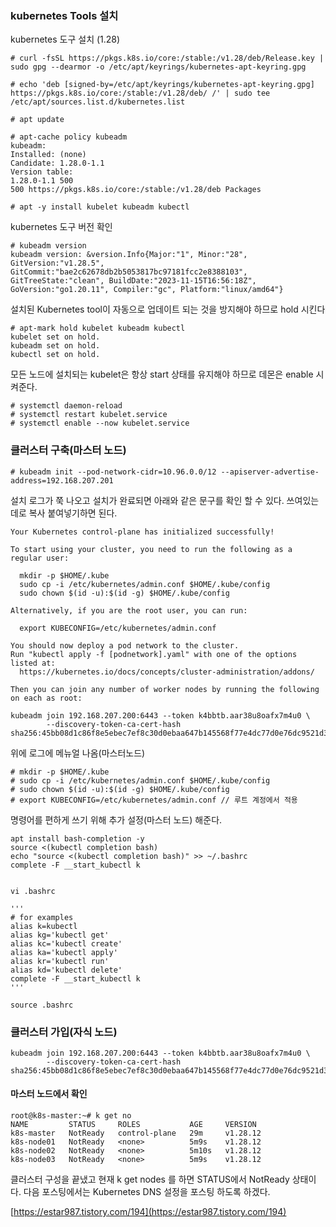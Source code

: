 ### kubernetes Tools 설치

kubernetes 도구 설치 (1.28)

```
# curl -fsSL https://pkgs.k8s.io/core:/stable:/v1.28/deb/Release.key | sudo gpg --dearmor -o /etc/apt/keyrings/kubernetes-apt-keyring.gpg

# echo 'deb [signed-by=/etc/apt/keyrings/kubernetes-apt-keyring.gpg] https://pkgs.k8s.io/core:/stable:/v1.28/deb/ /' | sudo tee /etc/apt/sources.list.d/kubernetes.list

# apt update

# apt-cache policy kubeadm
kubeadm:
Installed: (none)
Candidate: 1.28.0-1.1
Version table:
1.28.0-1.1 500
500 https://pkgs.k8s.io/core:/stable:/v1.28/deb Packages

# apt -y install kubelet kubeadm kubectl
```

kubernetes 도구 버전 확인

```
# kubeadm version
kubeadm version: &version.Info{Major:"1", Minor:"28", GitVersion:"v1.28.5",
GitCommit:"bae2c62678db2b5053817bc97181fcc2e8388103", GitTreeState:"clean", BuildDate:"2023-11-15T16:56:18Z",
GoVersion:"go1.20.11", Compiler:"gc", Platform:"linux/amd64"}
```

설치된 Kubernetes tool이 자동으로 업데이트 되는 것을 방지해야 하므로 hold 시킨다

```
# apt-mark hold kubelet kubeadm kubectl
kubelet set on hold.
kubeadm set on hold.
kubectl set on hold.
```

모든 노드에 설치되는 kubelet은 항상 start 상태를 유지해야 하므로 데몬은 enable 시켜준다.

```
# systemctl daemon-reload
# systemctl restart kubelet.service
# systemctl enable --now kubelet.service
```

### 클러스터 구축(마스터 노드)

```
# kubeadm init --pod-network-cidr=10.96.0.0/12 --apiserver-advertise-address=192.168.207.201
```

설치 로그가 쭉 나오고 설치가 완료되면 아래와 같은 문구를 확인 할 수 있다. 쓰여있는데로 복사 붙여넣기하면 된다.

```
Your Kubernetes control-plane has initialized successfully!

To start using your cluster, you need to run the following as a regular user:

  mkdir -p $HOME/.kube
  sudo cp -i /etc/kubernetes/admin.conf $HOME/.kube/config
  sudo chown $(id -u):$(id -g) $HOME/.kube/config

Alternatively, if you are the root user, you can run:

  export KUBECONFIG=/etc/kubernetes/admin.conf

You should now deploy a pod network to the cluster.
Run "kubectl apply -f [podnetwork].yaml" with one of the options listed at:
  https://kubernetes.io/docs/concepts/cluster-administration/addons/

Then you can join any number of worker nodes by running the following on each as root:

kubeadm join 192.168.207.200:6443 --token k4bbtb.aar38u8oafx7m4u0 \
        --discovery-token-ca-cert-hash sha256:45bb08d1c86f8e5ebec7ef8c30d0ebaa647b145568f77e4dc77d0e76dc9521d3
```

위에 로그에 메뉴얼 나옴(마스터노드)

```
# mkdir -p $HOME/.kube
# sudo cp -i /etc/kubernetes/admin.conf $HOME/.kube/config
# sudo chown $(id -u):$(id -g) $HOME/.kube/config
# export KUBECONFIG=/etc/kubernetes/admin.conf // 루트 계정에서 적용
```

명령어를 편하게 쓰기 위해 추가 설정(마스터 노드) 해준다.

```
apt install bash-completion -y
source <(kubectl completion bash)
echo "source <(kubectl completion bash)" >> ~/.bashrc
complete -F __start_kubectl k


vi .bashrc

'''
# for examples
alias k=kubectl
alias kg='kubectl get'
alias kc='kubectl create'
alias ka='kubectl apply'
alias kr='kubectl run'
alias kd='kubectl delete'
complete -F __start_kubectl k
'''

source .bashrc
```

### 클러스터 가입(자식 노드)

```
kubeadm join 192.168.207.200:6443 --token k4bbtb.aar38u8oafx7m4u0 \
        --discovery-token-ca-cert-hash sha256:45bb08d1c86f8e5ebec7ef8c30d0ebaa647b145568f77e4dc77d0e76dc9521d3
```

#### 마스터 노드에서 확인

```
root@k8s-master:~# k get no
NAME         STATUS     ROLES           AGE     VERSION
k8s-master   NotReady   control-plane   29m     v1.28.12
k8s-node01   NotReady   <none>          5m9s    v1.28.12
k8s-node02   NotReady   <none>          5m10s   v1.28.12
k8s-node03   NotReady   <none>          5m9s    v1.28.12
```

클러스터 구성을 끝냈고 현재 k get nodes 를 하면 STATUS에서 NotReady 상태이다. 다음 포스팅에서는 Kubernetes DNS 설정을 포스팅 하도록 하겠다.

[https://estar987.tistory.com/194](https://estar987.tistory.com/194)